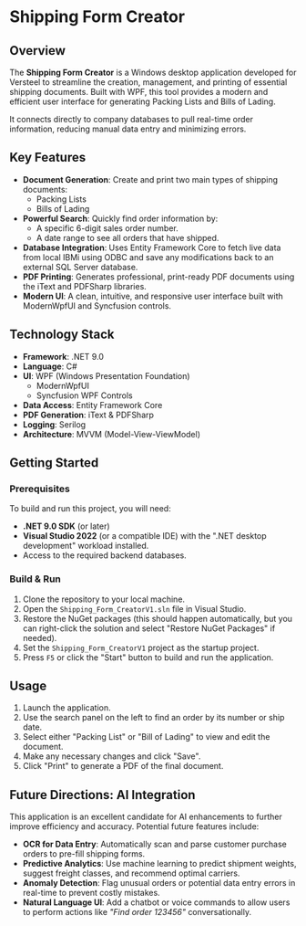 # Shipping Form Creator

## Overview

The **Shipping Form Creator** is a Windows desktop application developed for Versteel to streamline the creation, management, and printing of essential shipping documents. Built with WPF, this tool provides a modern and efficient user interface for generating Packing Lists and Bills of Lading.

It connects directly to company databases to pull real-time order information, reducing manual data entry and minimizing errors.

## Key Features

- **Document Generation**: Create and print two main types of shipping documents:
  - Packing Lists
  - Bills of Lading
- **Powerful Search**: Quickly find order information by:
  - A specific 6-digit sales order number.
  - A date range to see all orders that have shipped.
- **Database Integration**: Uses Entity Framework Core to fetch live data from local IBMi using ODBC and save any modifications back to an external SQL Server database.
- **PDF Printing**: Generates professional, print-ready PDF documents using the iText and PDFSharp libraries.
- **Modern UI**: A clean, intuitive, and responsive user interface built with ModernWpfUI and Syncfusion controls.

## Technology Stack

- **Framework**: .NET 9.0
- **Language**: C#
- **UI**: WPF (Windows Presentation Foundation)
  - ModernWpfUI
  - Syncfusion WPF Controls
- **Data Access**: Entity Framework Core
- **PDF Generation**: iText & PDFSharp
- **Logging**: Serilog
- **Architecture**: MVVM (Model-View-ViewModel)

## Getting Started

### Prerequisites

To build and run this project, you will need:
- **.NET 9.0 SDK** (or later)
- **Visual Studio 2022** (or a compatible IDE) with the ".NET desktop development" workload installed.
- Access to the required backend databases.

### Build & Run

1.  Clone the repository to your local machine.
2.  Open the `Shipping_Form_CreatorV1.sln` file in Visual Studio.
3.  Restore the NuGet packages (this should happen automatically, but you can right-click the solution and select "Restore NuGet Packages" if needed).
4.  Set the `Shipping_Form_CreatorV1` project as the startup project.
5.  Press `F5` or click the "Start" button to build and run the application.

## Usage

1.  Launch the application.
2.  Use the search panel on the left to find an order by its number or ship date.
3.  Select either "Packing List" or "Bill of Lading" to view and edit the document.
4.  Make any necessary changes and click "Save".
5.  Click "Print" to generate a PDF of the final document.

## Future Directions: AI Integration

This application is an excellent candidate for AI enhancements to further improve efficiency and accuracy. Potential future features include:

- **OCR for Data Entry**: Automatically scan and parse customer purchase orders to pre-fill shipping forms.
- **Predictive Analytics**: Use machine learning to predict shipment weights, suggest freight classes, and recommend optimal carriers.
- **Anomaly Detection**: Flag unusual orders or potential data entry errors in real-time to prevent costly mistakes.
- **Natural Language UI**: Add a chatbot or voice commands to allow users to perform actions like *"Find order 123456"* conversationally.
